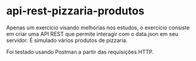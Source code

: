 # api-rest-pizzaria-produtos

Apenas um exercício visando melhorias nos estudos, o exercício consiste em criar uma API REST que permite interagir com o data.json em seu servidor. É simulado vários produtos de pizzaria.

Foi testado usando Postman a partir das requisições HTTP.
